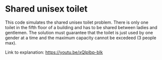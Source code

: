 # Shared unisex toilet
This code simulates the shared unisex toilet problem. There is only one toilet in the fifth floor of a building and has to be shared between ladies and gentlemen. The solution must guarantee that the toilet is just used by one gender at a time and the maximum capacity cannot be excedeed (3 people max). 

Link to explanation: https://youtu.be/xQIplbp-bIk